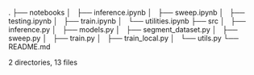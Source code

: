 .
├── notebooks
│   ├── inference.ipynb
│   ├── sweep.ipynb
│   ├── testing.ipynb
│   ├── train.ipynb
│   └── utilities.ipynb
├── src
│   ├── inference.py
│   ├── models.py
│   ├── segment_dataset.py
│   ├── sweep.py
│   ├── train.py
│   ├── train_local.py
│   └── utils.py
└── README.md

2 directories, 13 files
